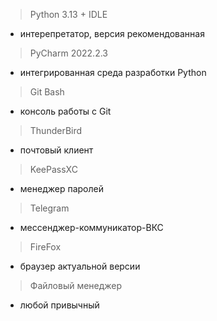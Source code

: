 > Python 3.13 + IDLE
- интерепретатор, версия рекомендованная
> PyCharm 2022.2.3
- интегрированная среда разработки Python
> Git Bash
- консоль работы с Git
> ThunderBird
- почтовый клиент
> KeePassXC
- менеджер паролей
> Telegram
- мессенджер-коммуникатор-ВКС
> FireFox
- браузер актуальной версии
> Файловый менеджер
- любой привычный
